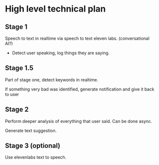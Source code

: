 # High level technical plan

## Stage 1

Speech to text in realtime via speech to text eleven labs. (conversational AI?)

- Detect user speaking, log things they are saying.

## Stage 1.5

Part of stage one, detect keywords in realtime.

If something very bad was identified, generate notification and give it back to user

## Stage 2

Perform deeper analysis of everything that user said. Can be done async.

Generate text suggestion.

## Stage 3 (optional)

Use elevenlabs text to speech.
